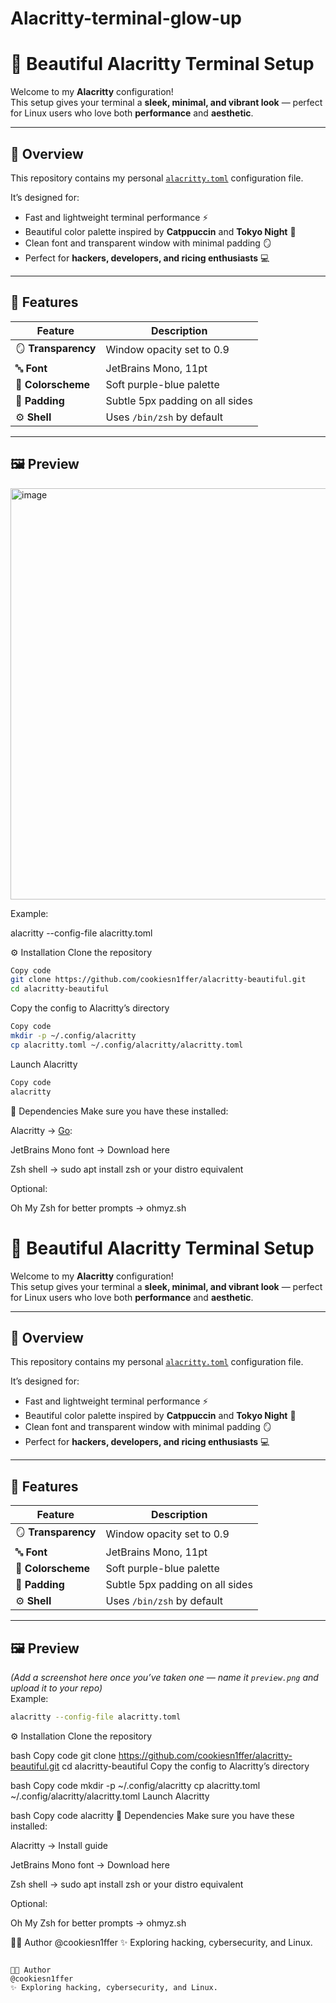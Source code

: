 # Alacritty-terminal-glow-up

# 🌈 Beautiful Alacritty Terminal Setup

Welcome to my **Alacritty** configuration!  
This setup gives your terminal a **sleek, minimal, and vibrant look** — perfect for Linux users who love both **performance** and **aesthetic**.

---

## 🧠 Overview

This repository contains my personal [`alacritty.toml`](./alacritty.toml) configuration file.

It’s designed for:
- Fast and lightweight terminal performance ⚡  
- Beautiful color palette inspired by **Catppuccin** and **Tokyo Night** 🌙  
- Clean font and transparent window with minimal padding 🪞  
- Perfect for **hackers, developers, and ricing enthusiasts** 💻  

---

## 🎨 Features

| Feature | Description |
|----------|-------------|
| 🪞 **Transparency** | Window opacity set to 0.9 |
| 🔤 **Font** | JetBrains Mono, 11pt |
| 🎨 **Colorscheme** | Soft purple-blue palette |
| 🧱 **Padding** | Subtle 5px padding on all sides |
| ⚙️ **Shell** | Uses `/bin/zsh` by default |

---

## 🖼️ Preview
<img width="1029" height="658" alt="image" src="https://github.com/user-attachments/assets/3a80b4e9-c040-41e6-9569-8626d6a24b1c" />


Example:

alacritty --config-file alacritty.toml

⚙️ Installation
Clone the repository

```bash
Copy code
git clone https://github.com/cookiesn1ffer/alacritty-beautiful.git
cd alacritty-beautiful
```
Copy the config to Alacritty’s directory

```bash
Copy code
mkdir -p ~/.config/alacritty
cp alacritty.toml ~/.config/alacritty/alacritty.toml
```
Launch Alacritty

```bash
Copy code
alacritty
```
🧩 Dependencies
Make sure you have these installed:

Alacritty → <a href="https://alacritty.org/" target="_blank">Go</a>:

JetBrains Mono font → Download here

Zsh shell → sudo apt install zsh or your distro equivalent

Optional:

Oh My Zsh for better prompts → ohmyz.sh

# 🌈 Beautiful Alacritty Terminal Setup

Welcome to my **Alacritty** configuration!  
This setup gives your terminal a **sleek, minimal, and vibrant look** — perfect for Linux users who love both **performance** and **aesthetic**.

---

## 🧠 Overview

This repository contains my personal [`alacritty.toml`](./alacritty.toml) configuration file.

It’s designed for:
- Fast and lightweight terminal performance ⚡  
- Beautiful color palette inspired by **Catppuccin** and **Tokyo Night** 🌙  
- Clean font and transparent window with minimal padding 🪞  
- Perfect for **hackers, developers, and ricing enthusiasts** 💻  

---

## 🎨 Features

| Feature | Description |
|----------|-------------|
| 🪞 **Transparency** | Window opacity set to 0.9 |
| 🔤 **Font** | JetBrains Mono, 11pt |
| 🎨 **Colorscheme** | Soft purple-blue palette |
| 🧱 **Padding** | Subtle 5px padding on all sides |
| ⚙️ **Shell** | Uses `/bin/zsh` by default |

---

## 🖼️ Preview

*(Add a screenshot here once you’ve taken one — name it `preview.png` and upload it to your repo)*  
Example:
```bash
alacritty --config-file alacritty.toml
```
⚙️ Installation
Clone the repository

bash
Copy code
git clone https://github.com/cookiesn1ffer/alacritty-beautiful.git
cd alacritty-beautiful
Copy the config to Alacritty’s directory

bash
Copy code
mkdir -p ~/.config/alacritty
cp alacritty.toml ~/.config/alacritty/alacritty.toml
Launch Alacritty

bash
Copy code
alacritty
🧩 Dependencies
Make sure you have these installed:

Alacritty → Install guide

JetBrains Mono font → Download here

Zsh shell → sudo apt install zsh or your distro equivalent

Optional:

Oh My Zsh for better prompts → ohmyz.sh

🧑‍💻 Author
@cookiesn1ffer
✨ Exploring hacking, cybersecurity, and Linux.

```

🧑‍💻 Author
@cookiesn1ffer
✨ Exploring hacking, cybersecurity, and Linux.


